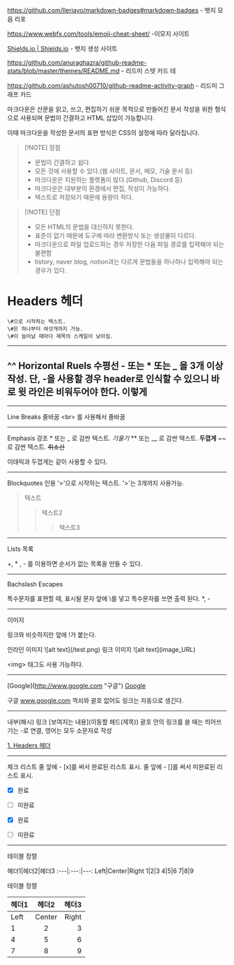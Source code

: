 https://github.com/Ileriayo/markdown-badges#markdown-badges - 뱃지 모음 리포

https://www.webfx.com/tools/emoji-cheat-sheet/ -이모지 사이트

[Shields.io | Shields.io](https://shields.io/) - 뱃지 생성 사이트

https://github.com/anuraghazra/github-readme-stats/blob/master/themes/README.md - 리드미 스텟 카드 테

https://github.com/ashutosh00710/github-readme-activity-graph - 리드미 그래프 카드

마크다운은 산문을 읽고, 쓰고, 편집하기 쉬운 목적으로 만들어진 문서 작성을 위한 형식으로 사용되며 문법이 간결하고 HTML 삽입이 가능합니다.

이때 마크다운을 작성한 문서의 표현 방식은 CSS의 설정에 따라 달라집니다. 


> [!NOTE] 장점
> - 문법이 간결하고 쉽다.
> - 모든 것에 사용할 수 있다.(웹 사이트, 문서, 메모, 기술 문서 등)
> - 마크다운은 지원하는 플랫폼이 많다.(Github, Discord 등)
> - 마크다운은 대부분의 환경에서 편집, 작성이 가능하다.
> - 텍스트로 저장되기 때문에 용량이 적다.


> [!NOTE] 단점
> - 모든 HTML의 문법을 대신하지 못한다.
> - 표준이 없기 때문에 도구에 따라 변환방식 또는 생성물이 다르다.
> - 마크다운으로 파일 업로드하는 경우 저장한 다음 파일 경로를 입력해야 되는 불편함
> - tistory, naver blog, notion과는 다르게 문법들을 하나하나 입력해야 되는 경우가 있다.

# Headers 헤더
	\#으로 시작하는 텍스트.
	\#은 하나부터 여섯개까지 가능.
	\#이 늘어날 때마다 제목의 스케일이 낮아짐.

--------------------------
^^
Horizontal Ruels 수평선
	\- 또는 \* 또는 \_ 을 3개 이상 작성.
	단, -을 사용할 경우 header로 인식할 수 있으니 바로 윗 라인은 비워두어야 한다.
이렇게
-------------

------------------------
Line Breaks 줄바꿈
	\<br> 를 사용해서 줄바꿈

------------
Emphasis 강조
	* 또는 _ 로 감싼 텍스트. *기울기*
	** 또는 __ 로 감싼 텍스트. __두껍게__
	~~ 로 감싼 텍스트. ~~취소선~~

이태릭과 두껍게는 같이 사용할 수 있다.

-----------------
Blockquotes 인용
'>'으로 시작하는 텍스트.
'>'는 3개까지 사용가능.

> 텍스트
>>텍스트2
>>>텍스트3

----
Lists 목록

+, \* , - 를 이용하면 순서가 없는 목록을 만들 수 있다.

---------
Bachslash Escapes

특수문자를 표현할 때, 표시될 문자 앞에 \를 넣고 특수문자를 쓰면 출력 된다.
\*, \-

---
이미지

링크와 비슷하지만 앞에 !가 붙는다.

인라인 이미지 \!\[alt text]\(/test.png)
링크 이미지 \!\[alt text]\(image_URL)

\<img> 태그도 사용 가능하다.

------
\[Google]\(http://www.google.com "구글")
[Google](http://www.google.com "구글")

구글 www.google.com
꺽쇠와 괄호 없어도 링크는 자동으로 생긴다.

--------
내부(해시) 링크
\[보여지는 내용]\(이동할 헤드(제목))
괄호 안의 링크를 쓸 때는 띄어쓰기는 -로 연결, 영어는 모두 소문자로 작성

[1. Headers 헤더](#1-headers-헤더)

----
체크 리스트
줄 앞에 - \[x]를 써서 완료된 리스트 표시.
줄 앞에 - \[]를 써서 미완료된 리스트 표시.

- [x] 완료
- [ ] 미완료

- [x] 완료
- [ ] 미완료

-----------
테이블 정렬

헤더1\|헤더2\|헤더3
\:---\|:---:\|---:
Left|Center|Right
1|2|3
4|5|6
7|8|9

테이블 정렬

헤더1|헤더2|헤더3
:---|:---:|---:
Left|Center|Right
1|2|3
4|5|6
7|8|9
